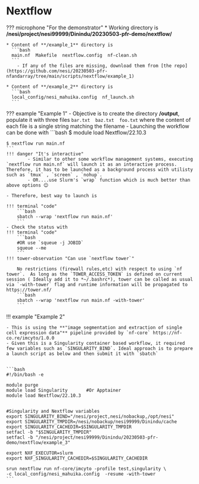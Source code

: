 # Nextflow 

??? microphone "For the demonstrator"
    * Working directory is **/nesi/project/nesi99999/Dinindu/20230503-pfr-demo/nextflow/**

    * Content of **/example_1** directory is 
      ```bash
      main.nf  Makefile  nextflow.config  nf-clean.sh
      ```
        - If any of the files are missing, download them from [the repo](https://github.com/nesi/20230503-pfr-nfandarray/tree/main/scripts/nextflow/example_1)

    * Content of **/example_2** directory is 
      ```bash
      local_config/nesi_mahuika.config  nf_launch.sh
      ```

??? example "Example 1"
    - Objective is to create the directory **/output**, populate it with three files `bar.txt  baz.txt  foo.txt` where the content of each file is a single string matching the filename
    -  Launching the workflow can be done with 
    ```bash
    $ module load Nextflow/22.10.3 

    $ nextflow run main.nf
    ```
    !!! danger "It's interactive"
            - Similar to other some workflow management systems, executing `nextflow run main.nf` will launch it as an interactive process. Therefore, it has to be launched as a background process with utilisty such as `tmux` , `screen` , `nohup`. 
            - OR....use Slurm's `wrap` function which is much better than above options 😊
    
    - Therefore, best way to launch is

    !!! terminal "code"
        ```bash
        sbatch --wrap 'nextflow run main.nf'
        ```
    - Check the status with 
    !!! terminal "code"
        ```bash
        #OR use `squeue -j JOBID`
        squeue --me     
        ```
    !!! tower-observation "Can use `nextflow tower`"
        
        No restrictions (firewall rules,etc) with respect to using `nf tower`.  As long as the `TOWER_ACCESS_TOKEN` is defined on current session ( Ideally add it to *~/.bashrc*), tower can be called as usual via `-with-tower` flag and runtime information will be propagated to https://tower.nf/
        ```bash
        sbatch --wrap 'nextflow run main.nf -with-tower'
        ```

!!! example "Example 2"

    - This is using the **"image segmentation and extraction of single cell expression data"** pipeline provided by `nf-core` https://nf-co.re/imcyto/1.0.0
    - Given this is a Singularity container based workflow, it required few variables such as `SINGULARITY_BIND`. Ideal approach is to prepare a launch script as below and then submit it with `sbatch`

    
    ```bash
    #!/bin/bash -e

    module purge
    module load Singularity       #Or Apptainer
    module load Nextflow/22.10.3


    #Singularity and Nextflow variables
    export SINGULARITY_BIND="/nesi/project,nesi/nobackup,/opt/nesi"
    export SINGULARITY_TMPDIR=/nesi/nobackup/nesi99999/Dinindu/cache
    export SINGULARITY_CACHEDIR=$SINGULARITY_TMPDIR
    setfacl -b "$SINGULARITY_TMPDIR"
    setfacl -b "/nesi/project/nesi99999/Dinindu/20230503-pfr-demo/nextflow/example_3"

    export NXF_EXECUTOR=slurm
    export NXF_SINGULARITY_CACHEDIR=$SINGULARITY_CACHEDIR

    srun nextflow run nf-core/imcyto -profile test,singularity \
    -c local_config/nesi_mahuika.config  -resume -with-tower
    ```